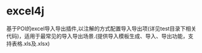 # excel4j
基于POI的excel导入导出插件,以注解的方式配置导入导出项(详见test目录下相关代码)，适用于最常见的导入导出场景.(提供导入模板生成、导入、导出功能，支持表格.xls及.xlsx)

